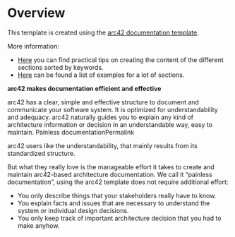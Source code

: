 # Overview

This template is created using the [arc42 documentation template](https://docs.arc42.org/home/).

More information:

* [Here](https://docs.arc42.org/keywords/) you can find practical tips on creating the content of the different sections sorted by keywords.
* [Here](https://docs.arc42.org/examples/) can be found a list of examples for a lot of sections.

**arc42 makes documentation efficient and effective**

arc42 has a clear, simple and effective structure to document and communicate your software system. It is optimized for understandability and adequacy. arc42 naturally guides you to explain any kind of architecture information or decision in an understandable way, easy to maintain.
Painless documentationPermalink

arc42 users like the understandability, that mainly results from its standardized structure.

But what they really love is the manageable effort it takes to create and maintain arc42-based architecture documentation. We call it “painless documentation”, using the arc42 template does not require additional effort:

* You only describe things that your stakeholders really have to know.
* You explain facts and issues that are necessary to understand the system or individual design decisions.
* You only keep track of important architecture decision that you had to make anyhow.
